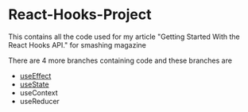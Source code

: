 # React-Hooks-Project
This contains all the code used for my article "Getting Started With the React Hooks API." for smashing magazine

There are 4 more branches containing code and these branches are

* [useEffect](https://github.com/hacktivist123/React-Hooks-Project/tree/use-effect)
* [useState](https://github.com/hacktivist123/React-Hooks-Project/tree/use-state)
* useContext
* useReducer
